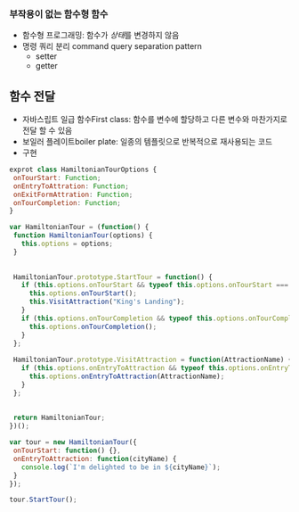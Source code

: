 ### 부작용이 없는 함수형 함수 
- 함수형 프로그래밍: 함수가 *상태*를 변경하지 않음 
- 명령 쿼리 분리 command query separation pattern 
  - setter 
  - getter 
  
## 함수 전달 
- 자바스립트 일급 함수First class: 함수를 변수에 할당하고 다른 변수와 마찬가지로 전달 할 수 있음
- 보일러 플레이트boiler plate: 일종의 템플릿으로 반복적으로 재사용되는 코드 
- 구현 

 ```js
 exprot class HamiltonianTourOptions {
  onTourStart: Function;
  onEntryToAttration: Function;
  onExitFormAttration: Function;
  onTourCompletion: Function;
 }
 
 var HamiltonianTour = (function() {
  function HamiltonianTour(options) {
    this.options = options;
  }
  
  
  HamiltonianTour.prototype.StartTour = function() {
    if (this.options.onTourStart && typeof this.options.onTourStart === 'function') {
      this.options.onTourStart();
      this.VisitAttraction("King's Landing");
    }
    if (this.options.onTourCompletion && typeof this.options.onTourCompletion === 'function') {
      this.options.onTourCompletion();
    }
  };
  
  HamiltonianTour.prototype.VisitAttraction = function(AttractionName) {
    if (this.options.onEntryToAttraction && typeof this.options.onEntryToAttraction === 'function') {
      this.options.onEntryToAttraction(AttractionName);
    }
  };
  
  
  return HamiltonianTour;
 })();
 
 var tour = new HamiltonianTour({
  onTourStart: function() {},
  onEntryToAttraction: function(cityName) {
    console.log(`I'm delighted to be in ${cityName}`);
  }
});

tour.StartTour();
```
